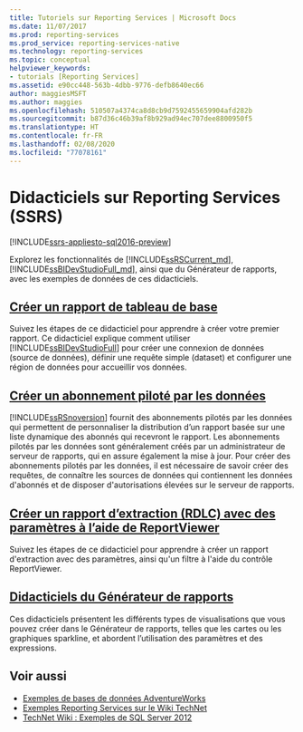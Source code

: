 ```yaml
---
title: Tutoriels sur Reporting Services | Microsoft Docs
ms.date: 11/07/2017
ms.prod: reporting-services
ms.prod_service: reporting-services-native
ms.technology: reporting-services
ms.topic: conceptual
helpviewer_keywords:
- tutorials [Reporting Services]
ms.assetid: e90cc448-563b-4dbb-9776-defb8640ec66
author: maggiesMSFT
ms.author: maggies
ms.openlocfilehash: 510507a4374ca8d8cb9d7592455659904afd282b
ms.sourcegitcommit: b87d36c46b39af8b929ad94ec707dee8800950f5
ms.translationtype: HT
ms.contentlocale: fr-FR
ms.lasthandoff: 02/08/2020
ms.locfileid: "77078161"
---
```

# <a name="reporting-services-tutorials-ssrs"></a>Didacticiels sur Reporting Services (SSRS)

[!INCLUDE[ssrs-appliesto-sql2016-preview](../includes/ssrs-appliesto-sql2016-preview.md)]

Explorez les fonctionnalités de [!INCLUDE[ssRSCurrent_md](../includes/ssrscurrent-md.md)], [!INCLUDE[ssBIDevStudioFull_md](../includes/ssbidevstudiofull-md.md)], ainsi que du Générateur de rapports, avec les exemples de données de ces didacticiels.  
  
  
## <a name="create-a-basic-table-report"></a>[Créer un rapport de tableau de base](../reporting-services/create-a-basic-table-report-ssrs-tutorial.md)  
Suivez les étapes de ce didacticiel pour apprendre à créer votre premier rapport. Ce didacticiel explique comment utiliser [!INCLUDE[ssBIDevStudioFull](../includes/ssbidevstudiofull-md.md)] pour créer une connexion de données (source de données), définir une requête simple (dataset) et configurer une région de données pour accueillir vos données.  
  
## <a name="create-a-data-driven-subscription"></a>[Créer un abonnement piloté par les données](../reporting-services/create-a-data-driven-subscription-ssrs-tutorial.md)  
[!INCLUDE[ssRSnoversion](../includes/ssrsnoversion-md.md)] fournit des abonnements pilotés par les données qui permettent de personnaliser la distribution d’un rapport basée sur une liste dynamique des abonnés qui recevront le rapport. Les abonnements pilotés par les données sont généralement créés par un administrateur de serveur de rapports, qui en assure également la mise à jour. Pour créer des abonnements pilotés par les données, il est nécessaire de savoir créer des requêtes, de connaître les sources de données qui contiennent les données d'abonnés et de disposer d'autorisations élevées sur le serveur de rapports.  
   
## <a name="create-a-drillthrough-40rdlc41-report-with-parameters-using-reportviewer"></a>[Créer un rapport d’extraction &#40;RDLC&#41; avec des paramètres à l’aide de ReportViewer](../reporting-services/create-drillthrough-rdlc-report-with-parameters-reportviewer.md)  
Suivez les étapes de ce didacticiel pour apprendre à créer un rapport d'extraction avec des paramètres, ainsi qu'un filtre à l'aide du contrôle ReportViewer.  
  
## <a name="report-builder-tutorials"></a>[Didacticiels du Générateur de rapports](../reporting-services/report-builder-tutorials.md)  
Ces didacticiels présentent les différents types de visualisations que vous pouvez créer dans le Générateur de rapports, telles que les cartes ou les graphiques sparkline, et abordent l’utilisation des paramètres et des expressions.   
  
  
## <a name="see-also"></a>Voir aussi  
* [Exemples de bases de données AdventureWorks](https://github.com/Microsoft/sql-server-samples/releases)  
* [Exemples Reporting Services sur le Wiki TechNet](https://go.microsoft.com/fwlink/?LinkId=198283)  
* [TechNet Wiki : Exemples de SQL Server 2012](https://go.microsoft.com/fwlink/?linkID=220734)  
 
  
  
  

